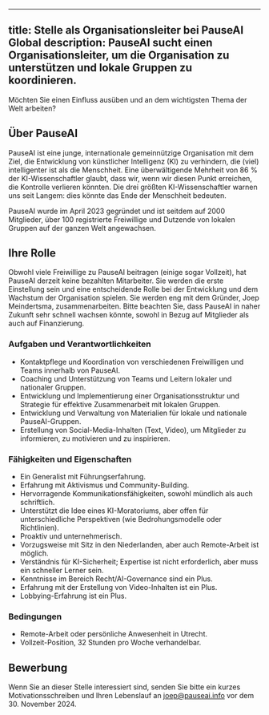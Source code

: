 

---
title: Stelle als Organisationsleiter bei PauseAI Global
description: PauseAI sucht einen Organisationsleiter, um die Organisation zu unterstützen und lokale Gruppen zu koordinieren.
---

Möchten Sie einen Einfluss ausüben und an dem wichtigsten Thema der Welt arbeiten?

## Über PauseAI

PauseAI ist eine junge, internationale gemeinnützige Organisation mit dem Ziel, die Entwicklung von künstlicher Intelligenz (KI) zu verhindern, die (viel) intelligenter ist als die Menschheit.
Eine überwältigende Mehrheit von 86 % der KI-Wissenschaftler glaubt, dass wir, wenn wir diesen Punkt erreichen, die Kontrolle verlieren könnten.
Die drei größten KI-Wissenschaftler warnen uns seit Langem: dies könnte das Ende der Menschheit bedeuten.

PauseAI wurde im April 2023 gegründet und ist seitdem auf 2000 Mitglieder, über 100 registrierte Freiwillige und Dutzende von lokalen Gruppen auf der ganzen Welt angewachsen.

## Ihre Rolle

Obwohl viele Freiwillige zu PauseAI beitragen (einige sogar Vollzeit), hat PauseAI derzeit keine bezahlten Mitarbeiter.
Sie werden die erste Einstellung sein und eine entscheidende Rolle bei der Entwicklung und dem Wachstum der Organisation spielen.
Sie werden eng mit dem Gründer, Joep Meindertsma, zusammenarbeiten.
Bitte beachten Sie, dass PauseAI in naher Zukunft sehr schnell wachsen könnte, sowohl in Bezug auf Mitglieder als auch auf Finanzierung.

### Aufgaben und Verantwortlichkeiten

- Kontaktpflege und Koordination von verschiedenen Freiwilligen und Teams innerhalb von PauseAI.
- Coaching und Unterstützung von Teams und Leitern lokaler und nationaler Gruppen.
- Entwicklung und Implementierung einer Organisationsstruktur und Strategie für effektive Zusammenarbeit mit lokalen Gruppen.
- Entwicklung und Verwaltung von Materialien für lokale und nationale PauseAI-Gruppen.
- Erstellung von Social-Media-Inhalten (Text, Video), um Mitglieder zu informieren, zu motivieren und zu inspirieren.

### Fähigkeiten und Eigenschaften

- Ein Generalist mit Führungserfahrung.
- Erfahrung mit Aktivismus und Community-Building.
- Hervorragende Kommunikationsfähigkeiten, sowohl mündlich als auch schriftlich.
- Unterstützt die Idee eines KI-Moratoriums, aber offen für unterschiedliche Perspektiven (wie Bedrohungsmodelle oder Richtlinien).
- Proaktiv und unternehmerisch.
- Vorzugsweise mit Sitz in den Niederlanden, aber auch Remote-Arbeit ist möglich.
- Verständnis für KI-Sicherheit; Expertise ist nicht erforderlich, aber muss ein schneller Lerner sein.
- Kenntnisse im Bereich Recht/AI-Governance sind ein Plus.
- Erfahrung mit der Erstellung von Video-Inhalten ist ein Plus.
- Lobbying-Erfahrung ist ein Plus.

### Bedingungen

- Remote-Arbeit oder persönliche Anwesenheit in Utrecht.
- Vollzeit-Position, 32 Stunden pro Woche verhandelbar.

## Bewerbung

Wenn Sie an dieser Stelle interessiert sind, senden Sie bitte ein kurzes Motivationsschreiben und Ihren Lebenslauf an [joep@pauseai.info](mailto:joep@pauseai.info) vor dem 30. November 2024.